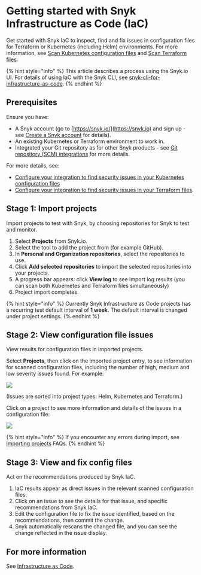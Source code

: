 # Getting started with Snyk Infrastructure as Code (IaC)

Get started with Snyk IaC to inspect, find and fix issues in configuration files for Terraform or Kubernetes (including Helm) environments. For more information, see [Scan Kubernetes configuration files](scan-kubernetes-configuration-files/) and [Scan Terraform files](scan-terraform-files/).

{% hint style="info" %}
This article describes a process using the Snyk.io UI. For details of using IaC with the Snyk CLI, see [snyk-cli-for-infrastructure-as-code](snyk-cli-for-infrastructure-as-code/ "mention").
{% endhint %}

## **Prerequisites**

Ensure you have:

* A Snyk account (go to [https://snyk.io/](https://snyk.io) and sign up - see [Create a Snyk account](https://docs.snyk.io/getting-started/getting-started-snyk-products) for details).
* An existing Kubernetes or Terraform environment to work in.
* Integrated your Git repository as for other Snyk products - see [Git repository (SCM) integrations](../../features/integrations/git-repository-scm-integrations/) for more details.

For more details, see:

* [Configure your integration to find security issues in your Kubernetes configuration files](https://docs.snyk.io/snyk-infrastructure-as-code/scan-kubernetes-configuration-files/configure-integration-for-security-issues-in-kubernetes-configuration-files)
* [Configure your integration to find security issues in your Terraform files](https://docs.snyk.io/snyk-infrastructure-as-code/scan-terraform-files/configure-your-integration-to-find-security-issues-in-your-terraform-filess).

## Stage 1: Import projects

Import projects to test with Snyk, by choosing repositories for Snyk to test and monitor.

1. Select **Projects** from Snyk.io.
2. Select the tool to add the project from (for example GitHub).
3. In **Personal and Organization repositories**, select the repositories to use.
4. Click **Add selected repositories** to import the selected repositories into your projects.
5. A progress bar appears: click **View log** to see import log results (you can scan both Kubernetes and Terraform files simultaneously)
6. Project import completes.

{% hint style="info" %}
Currently Snyk Infrastructure as Code projects has a recurring test default interval of **1 week**. The default interval is changed under project settings.
{% endhint %}

## Stage 2: View configuration file issues

View results for configuration files in imported projects.

Select **Projects**, then click on the imported project entry, to see information for scanned configuration files, including the number of high, medium and low severity issues found. For example:

![](../../.gitbook/assets/iac\_-\_issues\_list.png)

(Issues are sorted into project types: Helm, Kubernetes and Terraform.)

Click on a project to see more information and details of the issues in a configuration file:

![](../../.gitbook/assets/iac\_-\_select\_config\_file.png)

{% hint style="info" %}
If you encounter any errors during import, see [Importing projects](https://support.snyk.io/hc/en-us/sections/360000923478-Importing-projects) FAQs.
{% endhint %}

## Stage 3: View and fix config files

Act on the recommendations produced by Snyk IaC.

1. IaC results appear as direct issues in the relevant scanned configuration files.
2. Click on an issue to see the details for that issue, and specific recommendations from Snyk IaC.
3. Edit the configuration file to fix the issue identified, based on the recommendations, then commit the change.
4. Snyk automatically rescans the changed file, and you can see the change reflected in the issue display.

## For more information

See [Infrastructure as Code](https://docs.snyk.io/snyk-infrastructure-as-code).
